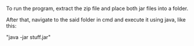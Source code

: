 To run the program, extract the zip file and place both jar files into a folder.

After that, navigate to the said folder in cmd and execute it using java, like this:

"java -jar stuff.jar"
